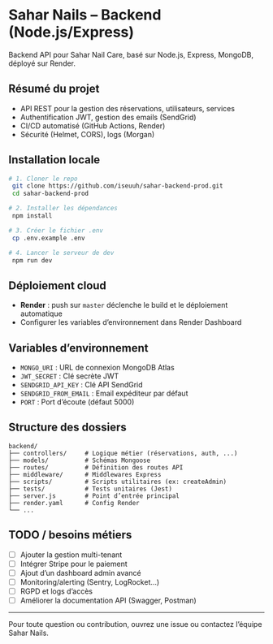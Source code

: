 # Sahar Nails – Backend (Node.js/Express)

Backend API pour Sahar Nail Care, basé sur Node.js, Express, MongoDB, déployé sur Render.

## Résumé du projet
- API REST pour la gestion des réservations, utilisateurs, services
- Authentification JWT, gestion des emails (SendGrid)
- CI/CD automatisé (GitHub Actions, Render)
- Sécurité (Helmet, CORS), logs (Morgan)

## Installation locale

```bash
# 1. Cloner le repo
 git clone https://github.com/iseuuh/sahar-backend-prod.git
 cd sahar-backend-prod

# 2. Installer les dépendances
 npm install

# 3. Créer le fichier .env
 cp .env.example .env

# 4. Lancer le serveur de dev
 npm run dev
```

## Déploiement cloud
- **Render** : push sur `master` déclenche le build et le déploiement automatique
- Configurer les variables d’environnement dans Render Dashboard

## Variables d’environnement
- `MONGO_URI` : URL de connexion MongoDB Atlas
- `JWT_SECRET` : Clé secrète JWT
- `SENDGRID_API_KEY` : Clé API SendGrid
- `SENDGRID_FROM_EMAIL` : Email expéditeur par défaut
- `PORT` : Port d’écoute (défaut 5000)

## Structure des dossiers
```
backend/
├── controllers/     # Logique métier (réservations, auth, ...)
├── models/          # Schémas Mongoose
├── routes/          # Définition des routes API
├── middleware/      # Middlewares Express
├── scripts/         # Scripts utilitaires (ex: createAdmin)
├── tests/           # Tests unitaires (Jest)
├── server.js        # Point d’entrée principal
├── render.yaml      # Config Render
└── ...
```

## TODO / besoins métiers
- [ ] Ajouter la gestion multi-tenant
- [ ] Intégrer Stripe pour le paiement
- [ ] Ajout d’un dashboard admin avancé
- [ ] Monitoring/alerting (Sentry, LogRocket...)
- [ ] RGPD et logs d’accès
- [ ] Améliorer la documentation API (Swagger, Postman)

---

Pour toute question ou contribution, ouvrez une issue ou contactez l’équipe Sahar Nails. 